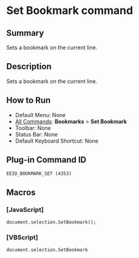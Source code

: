# Set Bookmark command

## Summary

Sets a bookmark on the current line.

## Description

Sets a bookmark on the current line.

## How to Run

- Default Menu: None
- [All Commands](../tools/all_commands): **Bookmarks** \> **Set Bookmark**
- Toolbar: None
- Status Bar: None
- Default Keyboard Shortcut: None

## Plug-in Command ID

```
EEID_BOOKMARK_SET (4353)```

## Macros

### \[JavaScript\]

```
document.selection.SetBookmark();
```

### \[VBScript\]

```
document.selection.SetBookmark
```
